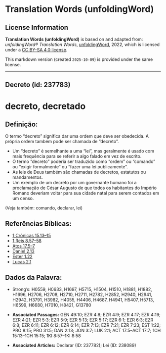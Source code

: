 # Translation Words (unfoldingWord)

## License Information

**Translation Words (unfoldingWord)** is based on and adapted from: _unfoldingWord® Translation Words_, [unfoldingWord](https://unfoldingword.org/utw), 2022, which is licensed under a [CC BY-SA 4.0 license](https://creativecommons.org/licenses/by-sa/4.0/legalcode.en).

This markdown version (created `2025-10-09`) is provided under the same license.



--------------------------------

## Decreto (id: 237783)

decreto, decretado
==================

Definição:
----------

O termo “decreto” significa dar uma ordem que deve ser obedecida. A própria ordem também pode ser chamada de “decreto”.

* Um “decreto” é semelhante a uma “lei”, mas geralmente é usado com mais frequência para se referir a algo falado em vez de escrito.
* O termo “decreto” poderia ser traduzido como “ordem” ou “comando” ou “exigir formalmente” ou “fazer uma lei publicamente”.
* As leis de Deus também são chamadas de decretos, estatutos ou mandamentos.
* Um exemplo de um decreto por um governante humano foi a proclamação de César Augusto de que todos os habitantes do Império Romano deveriam voltar para sua cidade natal para serem contados em um censo.

(Veja também: comando, declarar, lei)

Referências Bíblicas:
---------------------

* [1 Crônicas 15\.13–15](https://ref.ly/1Chr15:13-1Chr15:15)
* [1 Reis 8\.57–58](https://ref.ly/1Kgs8:57-1Kgs8:58)
* [Atos 17\.5–7](https://ref.ly/Acts17:5-Acts17:7)
* [Daniel 2\.13](https://ref.ly/Dan2:13)
* [Ester 1\.22](https://ref.ly/Esth1:22)
* [Lucas 2\.1](https://ref.ly/Luke2:1)

Dados da Palavra:
-----------------

* Strong’s: H0559, H0633, H1697, H5715, H1504, H1510, H1881, H1882, H1696, H2706, H2708, H2710, H2711, H2782, H2852, H2940, H2941, H2942, H3791, H3982, H4055, H4406, H4687, H4941, H5407, H5713, H6599, H6680, H7010, H8421, G13780

* **Associated Passages:** GEN 49:10; EZR 4:8; EZR 4:9; EZR 4:17; EZR 4:19; EZR 4:21; EZR 5:3; EZR 5:9; EZR 5:13; EZR 5:17; EZR 6:1; EZR 6:3; EZR 6:8; EZR 6:11; EZR 6:12; EZR 6:14; EZR 7:13; EZR 7:21; EZR 7:23; EST 1:22; PRO 8:15; PRO 31:5; DAN 2:13; JON 3:7; LUK 2:1; ACT 17:5–ACT 17:7; 1CH 15:13–1CH 15:15; 1KI 8:57–1KI 8:58
* **Associated Articles:** Declarar (ID: 237782); Lei (ID: 238089)

